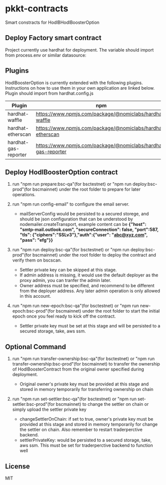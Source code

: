 # pkkt-contracts

Smart constracts for HodlBHodlBoosterOption

## Deploy Factory smart contract

Project currently use hardhat for deployment. The variable should import from process.env or similar datasource:

## Plugins

HodlBoosterOption is currently extended with the following plugins.
Instructions on how to use them in your own application are linked below.
Plugin should import from hardhat.config.js

| Plugin               | npm                                                           |
| -------------------- | ------------------------------------------------------------- |
| hardhat-waffle       | https://www.npmjs.com/package/@nomiclabs/hardhat-waffle       |
| hardhat-etherscan    | https://www.npmjs.com/package/@nomiclabs/hardhat-etherscan    |
| hardhat-gas-reporter | https://www.npmjs.com/package/@nomiclabs/hardhat-gas-reporter |

## Deploy HodlBoosterOption contract
1. run "npm run prepare:bsc-qa"(for bsctestnet) or "npm run deploy:bsc-prod"(for bscmainnet) under the root folder to prepare for later operations.

2. run "npm run config-email" to configure the email server.
    - mailServerConfig would be persisted to a secured storege, and should be json configuration that can be understood by nodemailer.createTransport, example content can be **{"host": "smtp-mail.outlook.com", "secureConnection": false, "port":587, "tls": {"ciphers":"SSLv3"},"auth":{"user": "abc@xyz.com", "pass": "efg"}}**

3. run "npm run deploy:bsc-qa"(for bsctestnet) or "npm run deploy:bsc-prod"(for bscmainnet) under the root folder to deploy the contract and verify them on bscscan. 
    - Settler private key can be skipped at this stage. 
    - If admin address is missing, it would use the default deployer as the proxy admin, you can tranfer the admin later. 
    - Owner address must be specified, and recommend to be different from the deployer address. Any later admin operation is only allowed in this account.


4. run "npm run new-epoch:bsc-qa"(for bsctestnet) or "npm run new-epoch:bsc-prod"(for bscmainnet) under the root folder to start the initial epoch once you feel ready to kick off the contract.
    - Settler private key must be set at this stage and will be persisted to a secured storage, take, aws ssm.

## Optional Command
1. run "npm run transfer-ownership:bsc-qa"(for bsctestnet) or "npm run transfer-ownership:bsc-prod"(for bscmainnet) to transfer the ownership of HodlBoosterContract from the original owner specified during deployment.
    - Original owner's private key must be provided at this stage and stored in memory temporarily for transferring ownership on chain

2. run "npm run set-settler:bsc-qa"(for bsctestnet) or "npm run set-settler:bsc-prod"(for bscmainnet) to change the settler on chain or simply upload the settler private key    
    - changeSettlerOnChain: if set to true, owner's private key must be provided at this stage and stored in memory temporarily for change the settler on chain. Also remember to restart traderperctive backend.
    - settlerPrivateKey: would be persisted to a secured storage, take, aws ssm. This must be set for traderperctive backend to function well

## License

MIT
